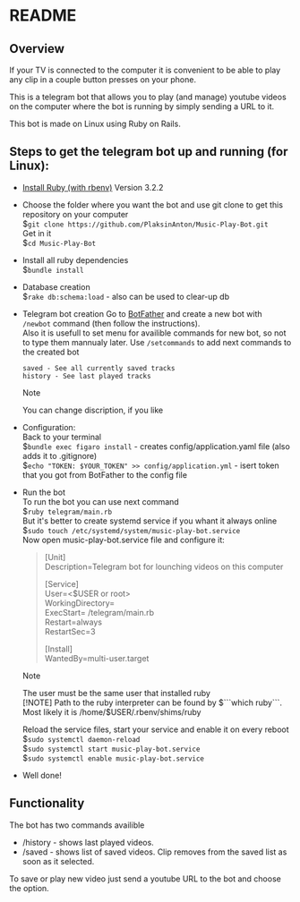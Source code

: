 # README

## Overview
If your TV is connected to the computer it is convenient to be able to play any clip in a couple button presses on your phone.  

This is a telegram bot that allows you to play (and manage) youtube videos on the computer where the bot is running by simply sending a URL to it.  

This bot is made on Linux using Ruby on Rails.  

## Steps to get the telegram bot up and running (for Linux):

* [Install Ruby (with rbenv)](https://github.com/rbenv/rbenv) Version 3.2.2  

* Choose the folder where you want the bot and
	use git clone to get this repository on your computer  
	$```git clone https://github.com/PlaksinAnton/Music-Play-Bot.git```  
	Get in it  
	$```cd Music-Play-Bot```  

* Install all ruby dependencies  
	$```bundle install```  

* Database creation  
	$```rake db:schema:load``` - also can be used to clear-up db  

* Telegram bot creation
	Go to [BotFather](https://telegram.me/BotFather) and create a new bot with ```/newbot``` command (then follow the instructions).  
	Also it is usefull to set menu for availible commands for new bot, so not to type them mannualy later.
	Use ```/setcommands``` to add next commands to the created bot  
	```
	saved - See all currently saved tracks  
	history - See last played tracks  
	```
	> [!NOTE]  
	> You can change discription, if you like 

* Configuration:  
	Back to your terminal  
	$```bundle exec figaro install``` - creates config/application.yaml file (also adds it to .gitignore)  
	$```echo "TOKEN: $YOUR_TOKEN" >> config/application.yml``` - isert token that you got from BotFather to the config file  

* Run the bot  
	To run the bot you can use next command  
	$```ruby telegram/main.rb```  
	But it's better to create systemd service if you whant it always online  
	$```sudo touch /etc/systemd/system/music-play-bot.service```  
	Now open music-play-bot.service file and configure it:  
	>[Unit]  
	>Description=Telegram bot for lounching videos on this computer  
	>  
	>[Service]  
	>User=<$USER or root>  
	>WorkingDirectory=<full path to project folder>  
	>ExecStart=<path to ruby interpreter> <full path to project folder>/telegram/main.rb  
	>Restart=always  
	>RestartSec=3  
	>  
	>[Install]  
	>WantedBy=multi-user.target  

	> [!NOTE]  
	> The user must be the same user that installed ruby  
	> [!NOTE]
	> Path to the ruby interpreter can be found by $```which ruby```. Most likely it is /home/$USER/.rbenv/shims/ruby  


	Reload the service files, start your service and enable it on every reboot  
	$```sudo systemctl daemon-reload```  
	$```sudo systemctl start music-play-bot.service```  
	$```sudo systemctl enable music-play-bot.service```  

* Well done!

## Functionality
The bot has two commands availible

* /history - shows last played videos.  
* /saved   - shows list of saved videos. Clip removes from the saved list as soon as it selected.  

To save or play new video just send a youtube URL to the bot and choose the option.
